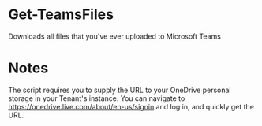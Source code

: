 # Get-TeamsFiles
Downloads all files that you've ever uploaded to Microsoft Teams

# Notes
The script requires you to supply the URL to your OneDrive personal storage in your Tenant's instance. You can navigate to https://onedrive.live.com/about/en-us/signin and log in, and quickly get the URL.
